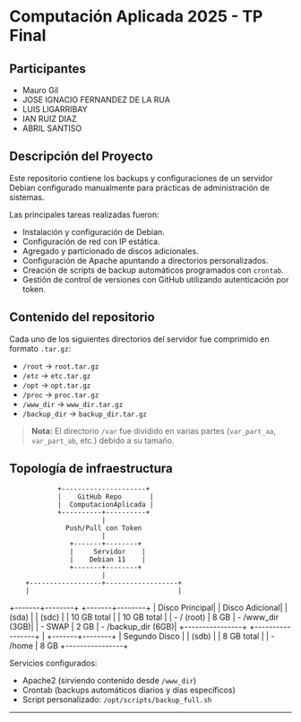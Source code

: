 # Computación Aplicada 2025 - TP Final

## Participantes
- Mauro Gil
- JOSE IGNACIO FERNANDEZ DE LA RUA
- LUIS LIGARRIBAY
- IAN RUIZ DIAZ
- ABRIL SANTISO

## Descripción del Proyecto
Este repositorio contiene los backups y configuraciones de un servidor Debian configurado manualmente para prácticas de administración de sistemas.

Las principales tareas realizadas fueron:
- Instalación y configuración de Debian.
- Configuración de red con IP estática.
- Agregado y particionado de discos adicionales.
- Configuración de Apache apuntando a directorios personalizados.
- Creación de scripts de backup automáticos programados con `crontab`.
- Gestión de control de versiones con GitHub utilizando autenticación por token.

## Contenido del repositorio
Cada uno de los siguientes directorios del servidor fue comprimido en formato `.tar.gz`:
- `/root` → `root.tar.gz`
- `/etc` → `etc.tar.gz`
- `/opt` → `opt.tar.gz`
- `/proc` → `proc.tar.gz`
- `/www_dir` → `www_dir.tar.gz`
- `/backup_dir` → `backup_dir.tar.gz`

> **Nota:** El directorio `/var` fue dividido en varias partes (`var_part_aa`, `var_part_ab`, etc.) debido a su tamaño.

## Topología de infraestructura
                +---------------------+
                |    GitHub Repo       |
                |  ComputacionAplicada |
                +----------+----------+
                           |
                  Push/Pull con Token
                           |
                   +-------+--------+
                   |     Servidor    |
                   |    Debian 11    |
                   +-------+--------+
                           |
        +------------------+------------------+
        |                                     |
+-------+--------+                    +-------+--------+
| Disco Principal|                    | Disco Adicional|
|    (sda)       |                    |     (sdc)       |
|  10 GB total   |                    |   10 GB total   |
| - / (root)     | 8 GB                | - /www_dir (3GB)|
| - SWAP         | 2 GB                | - /backup_dir (6GB)|
+----------------+                    +-----------------+
        |
+-------+--------+
| Segundo Disco  |
|    (sdb)       |
|  8 GB total    |
| - /home        | 8 GB
+----------------+

Servicios configurados:
- Apache2 (sirviendo contenido desde `/www_dir`)
- Crontab (backups automáticos diarios y días específicos)
- Script personalizado: `/opt/scripts/backup_full.sh`

---
